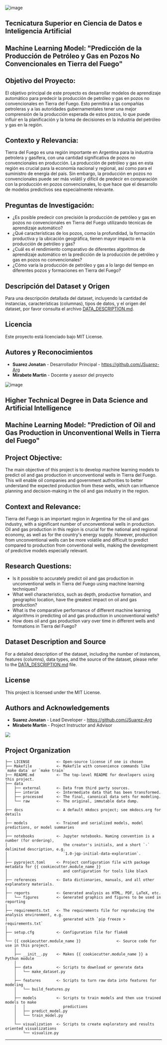 ![image](https://github.com/JSuarez-Arg/Machine-Learning-Model/assets/143549136/0a9f62e9-2b2b-4cd4-8fcf-f4d4f3ad9ec4)
## Tecnicatura Superior en Ciencia de Datos e Inteligencia Artificial

## Machine Learning Model: "Predicción de la Producción de Petróleo y Gas en Pozos No Convencionales en Tierra del Fuego"
## Objetivo del Proyecto:
El objetivo principal de este proyecto es desarrollar modelos de aprendizaje automático para predecir la producción de petróleo y gas en pozos no convencionales en Tierra del Fuego. Esto permitirá a las compañías petroleras y a las autoridades gubernamentales tener una mejor comprensión de la producción esperada de estos pozos, lo que puede influir en la planificación y la toma de decisiones en la industria del petróleo y gas en la región.

## Contexto y Relevancia:
Tierra del Fuego es una región importante en Argentina para la industria petrolera y gasífera, con una cantidad significativa de pozos no convencionales en producción. La producción de petróleo y gas en esta región es crucial para la economía nacional y regional, así como para el suministro de energía del país. Sin embargo, la producción en pozos no convencionales puede ser más volátil y difícil de predecir en comparación con la producción en pozos convencionales, lo que hace que el desarrollo de modelos predictivos sea especialmente relevante.

## Preguntas de Investigación:
* ¿Es posible predecir con precisión la producción de petróleo y gas en pozos no convencionales en Tierra del Fuego utilizando técnicas de aprendizaje automático?
* ¿Qué características de los pozos, como la profundidad, la formación productiva y la ubicación geográfica, tienen mayor impacto en la producción de petróleo y gas?
* ¿Cuál es el rendimiento comparativo de diferentes algoritmos de aprendizaje automático en la predicción de la producción de petróleo y gas en pozos no convencionales?
* ¿Cómo varía la producción de petróleo y gas a lo largo del tiempo en diferentes pozos y formaciones en Tierra del Fuego?

## Descripción del Dataset y Origen

Para una descripción detallada del dataset, incluyendo la cantidad de instancias, características (columnas), tipos de datos, y el origen del dataset, por favor consulta el archivo [DATA_DESCRIPTION.md](DATA_DESCRIPTION.md).

## Licencia
Este proyecto está licenciado bajo MIT License.

## Autores y Reconocimientos
* **Suarez Jonatan** - Desarrollador Principal - https://github.com/JSuarez-Arg
* **Mirabete Martin** - Docente y asesor del proyecto

![image](https://github.com/JSuarez-Arg/Machine-Learning-Model/assets/143549136/0a9f62e9-2b2b-4cd4-8fcf-f4d4f3ad9ec4)
## Higher Technical Degree in Data Science and Artificial Intelligence
## Machine Learning Model: "Prediction of Oil and Gas Production in Unconventional Wells in Tierra del Fuego"

## Project Objective:
The main objective of this project is to develop machine learning models to predict oil and gas production in unconventional wells in Tierra del Fuego. This will enable oil companies and government authorities to better understand the expected production from these wells, which can influence planning and decision-making in the oil and gas industry in the region.

## Context and Relevance:
Tierra del Fuego is an important region in Argentina for the oil and gas industry, with a significant number of unconventional wells in production. Oil and gas production in this region is crucial for the national and regional economy, as well as for the country's energy supply. However, production from unconventional wells can be more volatile and difficult to predict compared to production from conventional wells, making the development of predictive models especially relevant.

## Research Questions:
- Is it possible to accurately predict oil and gas production in unconventional wells in Tierra del Fuego using machine learning techniques?
- What well characteristics, such as depth, productive formation, and geographic location, have the greatest impact on oil and gas production?
- What is the comparative performance of different machine learning algorithms in predicting oil and gas production in unconventional wells?
- How does oil and gas production vary over time in different wells and formations in Tierra del Fuego?

## Dataset Description and Source

For a detailed description of the dataset, including the number of instances, features (columns), data types, and the source of the dataset, please refer to the [DATA_DESCRIPTION.md](DATA_DESCRIPTION.md) file.

## License
This project is licensed under the MIT License.

## Authors and Acknowledgements
* **Suarez Jonatan** - Lead Developer - https://github.com/JSuarez-Arg
* **Mirabete Martin** - Project Instructor and Advisor

<a target="_blank" href="https://cookiecutter-data-science.drivendata.org/">
    <img src="https://img.shields.io/badge/CCDS-Project%20template-328F97?logo=cookiecutter" />
</a>



## Project Organization

```
├── LICENSE            <- Open-source license if one is chosen
├── Makefile           <- Makefile with convenience commands like `make data` or `make train`
├── README.md          <- The top-level README for developers using this project.
├── data
│   ├── external       <- Data from third party sources.
│   ├── interim        <- Intermediate data that has been transformed.
│   ├── processed      <- The final, canonical data sets for modeling.
│   └── raw            <- The original, immutable data dump.
│
├── docs               <- A default mkdocs project; see mkdocs.org for details
│
├── models             <- Trained and serialized models, model predictions, or model summaries
│
├── notebooks          <- Jupyter notebooks. Naming convention is a number (for ordering),
│                         the creator's initials, and a short `-` delimited description, e.g.
│                         `1.0-jqp-initial-data-exploration`.
│
├── pyproject.toml     <- Project configuration file with package metadata for {{ cookiecutter.module_name }}
│                         and configuration for tools like black
│
├── references         <- Data dictionaries, manuals, and all other explanatory materials.
│
├── reports            <- Generated analysis as HTML, PDF, LaTeX, etc.
│   └── figures        <- Generated graphics and figures to be used in reporting
│
├── requirements.txt   <- The requirements file for reproducing the analysis environment, e.g.
│                         generated with `pip freeze > requirements.txt`
│
├── setup.cfg          <- Configuration file for flake8
│
└── {{ cookiecutter.module_name }}                <- Source code for use in this project.
    │
    ├── __init__.py    <- Makes {{ cookiecutter.module_name }} a Python module
    │
    ├── data           <- Scripts to download or generate data
    │   └── make_dataset.py
    │
    ├── features       <- Scripts to turn raw data into features for modeling
    │   └── build_features.py
    │
    ├── models         <- Scripts to train models and then use trained models to make
    │   │                 predictions
    │   ├── predict_model.py
    │   └── train_model.py
    │
    └── visualization  <- Scripts to create exploratory and results oriented visualizations
        └── visualize.py
```

--------

